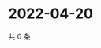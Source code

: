 # 2022-04-20

共 0 条

<!-- BEGIN WEIBO -->
<!-- 最后更新时间 Wed Apr 20 2022 13:32:33 GMT+0800 (China Standard Time) -->

<!-- END WEIBO -->

